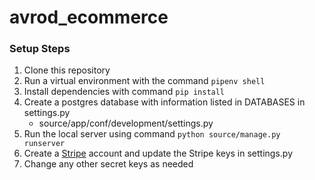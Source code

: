 # avrod_ecommerce

### Setup Steps
1. Clone this repository
2. Run a virtual environment with the command `pipenv shell`
3. Install dependencies with command `pip install`
4. Create a postgres database with information listed in DATABASES in settings.py
    - source/app/conf/development/settings.py
5. Run the local server using command `python source/manage.py runserver`
6. Create a [Stripe](https://stripe.com/en-ca) account and update the Stripe keys in settings.py
7. Change any other secret keys as needed
